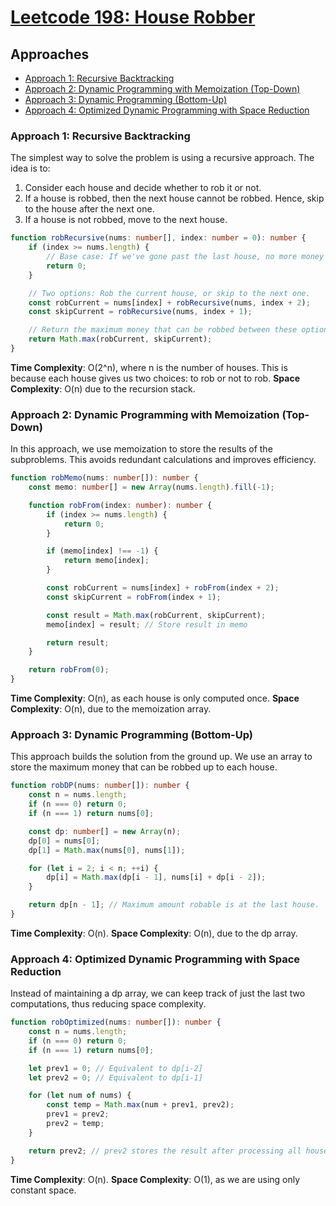 # [Leetcode 198: House Robber](https://leetcode.com/problems/house-robber/)

## Approaches
- [Approach 1: Recursive Backtracking](#approach-1-recursive-backtracking)
- [Approach 2: Dynamic Programming with Memoization (Top-Down)](#approach-2-dynamic-programming-with-memoization-top-down)
- [Approach 3: Dynamic Programming (Bottom-Up)](#approach-3-dynamic-programming-bottom-up)
- [Approach 4: Optimized Dynamic Programming with Space Reduction](#approach-4-optimized-dynamic-programming-with-space-reduction)

### Approach 1: Recursive Backtracking
The simplest way to solve the problem is using a recursive approach. The idea is to:
1. Consider each house and decide whether to rob it or not.
2. If a house is robbed, then the next house cannot be robbed. Hence, skip to the house after the next one.
3. If a house is not robbed, move to the next house.

```typescript
function robRecursive(nums: number[], index: number = 0): number {
    if (index >= nums.length) {
        // Base case: If we've gone past the last house, no more money can be robbed.
        return 0;
    }

    // Two options: Rob the current house, or skip to the next one.
    const robCurrent = nums[index] + robRecursive(nums, index + 2);
    const skipCurrent = robRecursive(nums, index + 1);

    // Return the maximum money that can be robbed between these options.
    return Math.max(robCurrent, skipCurrent);
}
```

**Time Complexity**: O(2^n), where n is the number of houses. This is because each house gives us two choices: to rob or not to rob.
**Space Complexity**: O(n) due to the recursion stack. 

### Approach 2: Dynamic Programming with Memoization (Top-Down)
In this approach, we use memoization to store the results of the subproblems. This avoids redundant calculations and improves efficiency.

```typescript
function robMemo(nums: number[]): number {
    const memo: number[] = new Array(nums.length).fill(-1);

    function robFrom(index: number): number {
        if (index >= nums.length) {
            return 0;
        }

        if (memo[index] !== -1) {
            return memo[index];
        }

        const robCurrent = nums[index] + robFrom(index + 2);
        const skipCurrent = robFrom(index + 1);

        const result = Math.max(robCurrent, skipCurrent);
        memo[index] = result; // Store result in memo

        return result;
    }

    return robFrom(0);
}
```

**Time Complexity**: O(n), as each house is only computed once.
**Space Complexity**: O(n), due to the memoization array.

### Approach 3: Dynamic Programming (Bottom-Up)
This approach builds the solution from the ground up. We use an array to store the maximum money that can be robbed up to each house.

```typescript
function robDP(nums: number[]): number {
    const n = nums.length;
    if (n === 0) return 0;
    if (n === 1) return nums[0];

    const dp: number[] = new Array(n);
    dp[0] = nums[0];
    dp[1] = Math.max(nums[0], nums[1]);

    for (let i = 2; i < n; ++i) {
        dp[i] = Math.max(dp[i - 1], nums[i] + dp[i - 2]);
    }

    return dp[n - 1]; // Maximum amount robable is at the last house.
}
```

**Time Complexity**: O(n).
**Space Complexity**: O(n), due to the dp array.

### Approach 4: Optimized Dynamic Programming with Space Reduction
Instead of maintaining a dp array, we can keep track of just the last two computations, thus reducing space complexity.

```typescript
function robOptimized(nums: number[]): number {
    const n = nums.length;
    if (n === 0) return 0;
    if (n === 1) return nums[0];

    let prev1 = 0; // Equivalent to dp[i-2]
    let prev2 = 0; // Equivalent to dp[i-1]

    for (let num of nums) {
        const temp = Math.max(num + prev1, prev2);
        prev1 = prev2;
        prev2 = temp;
    }

    return prev2; // prev2 stores the result after processing all houses.
}
```

**Time Complexity**: O(n).
**Space Complexity**: O(1), as we are using only constant space.


